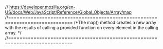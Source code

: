 // https://developer.mozilla.org/en-US/docs/Web/JavaScript/Reference/Global_Objects/Array/map
//=============================================================================
/*The map() method creates a new array with the results of calling a provided 
function on every element in the calling array. */
//=============================================================================